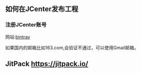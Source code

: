 ## 如何在JCenter发布工程

### 注册JCenter账号

网站:[bintray](https://bintray.com)

如果国内的邮箱比如163.com,会验证不通过，可以使用Gmail邮箱。


## JitPack https://jitpack.io/
